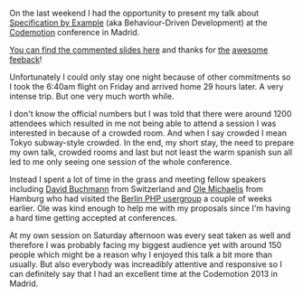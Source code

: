 On the last weekend I had the opportunity to present my talk about [Specification by Example][sbe] (aka Behaviour-Driven Development) at the [Codemotion] conference in Madrid.

[You can find the commented slides here][slides] and thanks for [the][comment1] [awesome][comment2] [feeback][comment3]!

Unfortunately I could only stay one night because of other commitments so I took the 6:40am flight on Friday and arrived home 29 hours later. A very intense trip. But one very much worth while.

I don't know the official numbers but I was told that there were around 1200 attendees which resulted in me not being able to attend a session I was interested in because of a crowded room. And when I say crowded I mean Tokyo subway-style crowded. In the end, my short stay, the need to prepare my own talk, crowded rooms and last but not least the warm spanish sun all led to me only seeing one session of the whole conference.

Instead I spent a lot of time in the grass and meeting fellow speakers including [David Buchmann][dbu] from Switzerland and [Ole Michaelis][ole] from Hamburg who had visited the [Berlin PHP usergroup][bephpug] a couple of weeks earlier. Ole was kind enough to help me with my proposals since I'm having a hard time getting accepted at conferences.

At my own session on Saturday afternoon was every seat taken as well and therefore I was probably facing my biggest audience yet with around 150 people which might be a reason why I enjoyed this talk a bit more than usually. But also everybody was increadibly attentive and responsive so I can definitely say that I had an excellent time at the Codemotion 2013 in Madrid.

[sbe]: http://specificationbyexample.com
[Codemotion]: http://madrid.codemotionworld.com/
[slides]: static/res/sbe_froscon8.pdf
[comment1]: https://twitter.com/wnohang/status/391592132667928577
[comment2]: https://twitter.com/aamormo/status/391516235118436353
[comment3]: https://twitter.com/daviddiazgismer/status/391524498979434496
[dbu]: https://twitter.com/dbu
[ole]: https://twitter.com/CodeStars
[bephpug]: http://bephpug.de
